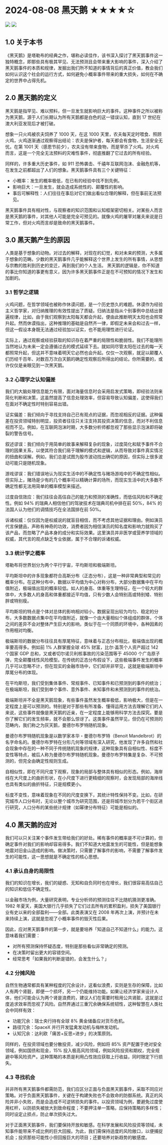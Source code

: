 # 2024-08-08 黑天鹅 ★★★★☆



![](2024-08-08%20%E9%BB%91%E5%A4%A9%E9%B9%85%20%E2%98%85%E2%98%85%E2%98%85%E2%98%85%E2%98%86/image.png)
![](https://cdn.jsdelivr.net/gh/CourseRye/ScreenShot@master/uPic/j1NfpZ.png)

## 1.0 关于本书

《黑天鹅》是塔勒布的经典之作，堪称必读佳作，该书深入探讨了黑天鹅事件这一独特概念，即那些具有极其罕见、无法预测且会带来重大影响的事件，深入介绍了黑天鹅事件的本质和规律，发掘出我们所不知道的事情背后的真正价值，教会我们如何认识这个社会的运行方式，如何避免小概率事件带来的重大损失，如何在不确定的世界中占得先机。

## 2.0 黑天鹅的定义

黑天鹅是指罕见、难以预料，但一旦发生就影响巨大的事件。这种事件之所以被称为黑天鹅，源于人们长期认为所有天鹅都是白色的这一错误认知，直到 17 世纪在澳大利亚发现后才被打破。

想象一只火鸡被农夫饲养了 1000 天，在这 1000 天里，农夫每天定时喂食、照顾火鸡，火鸡逐渐通过观察得出结论：农夫是保护者，每天都会有食物，生活安全无忧。在第 1001 天（感恩节前夕），农夫没有带来食物，而是宰杀了火鸡。对火鸡而言，这是一个完全无法预料的灾难性事件，彻底推翻了它过去的所有经验。

同样的，许多重大历史事件，如 911 恐怖袭击、千禧年互联网泡沫、金融危机等，在发生之前都超出了人们的想象。黑天鹅事件具有三个关键特征：

* 小概率：发生的概率极低，在已有的经验中找不到先例。
* 影响巨大：一旦发生，就会造成系统性的、颠覆性的影响。
* 事后可解释性：人们往往在事后对它们做出看似合理的解释，但在事前无法预见。

黑天鹅事件具有相对性，与观察者的知识范围和认知框架密切相关。对某些人而言是黑天鹅的事件，对其他人可能是完全可预见的。就像火鸡的屠宰对屠夫来说是日常工作，但对火鸡而言却是致命的黑天鹅事件。

## 3.0 黑天鹅产生的原因

人类是基于想象的动物。对过去的解释，对现在的幻觉，和对未来的预测，大多属于想象的范畴。少数的黑天鹅事件几乎能解释这个世界上发生的所有事情，从思想与宗教的胜利到历史的变迁，再到我们的个人生活。 黑天鹅的逻辑是，你不知道的事比你知道的事更有意义，因为许多黑天鹅事件正是在不可预知的情况下发生和加剧的。

### 3.1 哲学之逻辑

火鸡问题，在哲学领域也被称作休谟问题，是一个历史悠久的难题。休谟作为经验主义哲学家，对归纳推理的有效性提出了质疑。归纳法是指从个别事例中总结出普遍规律，比如，由于我们观察到太阳每天都会升起，便由此推断明天太阳也会照常升起。然而休谟指出，这种推理的基础是自然齐一律，即假定未来会和过去一样，但这一假设本身既无法通过经验加以证实，也不能用理性进行论证。

实际上，通过观察或经验获取的知识存在着严重的局限性和脆弱性。我们不能理所当然地认为未来一定会遵循过去的模式延续下去。就如同尽管太阳在过去的每一天都照常升起，但这并不意味着明天它必然也会升起。仅仅一次观察，就足以颠覆人们历经千百年、对数百万次白天鹅的确定性观察后所得出的结论。你所需要的，或许仅仅是亲眼见到一次黑天鹅。

### 3.2 心理学之认知偏差

我们的大脑处理信息能力有限，面对海量信息时会采用启发式策略，即经验法则来简化判断和决策，这虽然提高了信息处理效率，但容易导致认知偏差，这使得我们在面对不确定性时特别容易出错。

证实偏差：我们倾向于寻找支持自己已有观点的证据，而忽视相反的证据。这种偏差在投资领域特别明显，投资者往往只关注支持其投资决策的信息，而对不利信息视而不见。例如，在互联网泡沫时期，大多数分析师都忽视了那些显示泡沫即将破裂的警告信号。

叙述谬误：我们倾向于用简单的故事来解释复杂的现象，过度简化和赋予事件不合理的因果关系，以使其符合我们易于理解的模式和逻辑，从而导致对事件真实情况的扭曲和误解。例如，我们总是试图为股市波动找出确切的原因，但实际上很多波动可能只是随机现象。

游戏谬误：我们错误地认为现实生活中的不确定性与赌场游戏中的不确定性相似。但实际上，赌场是少有的几个概率可以精确计算的场所，而现实生活中的大多数不确定性都无法用简单的概率模型来描述。

过度自信效应：我们往往会高估自己的能力和预测的准确性，而低估风险和不确定性。例如 94% 的瑞典人相信他们的驾驶技术在瑞典司机中排在前 50%，84% 的法国人认为他们的调情技巧在全法国排在前 50%。

诉诸权威：仅仅因为是权威说的就盲目相信，而不考虑其他证据和理由。例如演员代言保健品，声称有神奇的功效，消费者因为相信演员的知名度和影响力就购买了该产品，而忽略了产品本身的成分和实际效果。这里演员并非医学或营养学领域的权威，其代言的观点缺乏专业依据，属于不合理的诉诸权威。

### 3.3 统计学之概率

塔勒布将世界划分为两个平行宇宙，平均斯坦和极端斯坦。

平均斯坦中的许多现象都符合高斯分布（正态分布），这是一种非常典型和常见的概率分布。在这种分布中，数据以平均值为中心对称分布，大部分数据集中在平均值附近，极端值出现的概率较低。如人的身高、体重等生理特征，在一个较大的群体中，大多数人的身高和体重都接近平均值，只有少数人会特别高或特别矮、特别胖或特别瘦。

平均斯坦的特点是个体对总体的影响相对较小，数据呈现出较为均匀、稳定的分布，大多数数据点集中在平均值附近，就像一个由大量相似个体组成的群体，个体之间的差异不会对整体产生巨大的影响，类似于在一个同质的环境中，各种因素的作用相对均衡。

极端斯坦的数据分布往往具有厚尾特征，意味着与正态分布相比，极端值出现的概率要高得多。例如前 1% 人群掌握全球 45% 财富，比尔·盖茨个人资产超过 142 个国家 GDP 总和，又或者切尔诺贝利核事故的污染范围等于 45000 个广岛原子弹，完全颠覆线性风险模型。在传统的正态分布假设下，这些极端事件发生的概率几乎可以忽略不计，但在现实的金融市场中，它们却并非罕见，这就是极端斯坦中厚尾分布的体现。

在平均斯坦，我们受到集体事件、常规事件、已知事件和已预测到的事件的统治；在极端斯坦，我们受到单个事件、意外事件、未知事件和未预测到的事件的统治。

极端斯坦并不全是黑天鹅现象，有些事件虽然发生概率极低，影响极大，但是在一定程度上是可以预测的。特别是对于那些有所准备、懂得运用方法去理解它们的人来说，这些事件就像是黑天鹅的近亲，在一定程度上能够用科学方法去探究。要是你了解它们的发生频率，就不会那么惊讶了。这类事件虽然罕见，但仍在可预测的范畴内，我们称之为灰天鹅，曼德尔布罗特随机现象。

曼德尔布罗特随机现象是以数学家本华・曼德尔布罗特（Benoit Mandelbrot）的名字命名的。曼德尔布罗特在分形几何等领域有深入研究，他发现了许多自然和社会现象中存在的一种不同于传统随机现象的规律，这种现象具有自相似性、标度不变性等特点，被后人称为曼德尔布罗特随机现象。曼德尔布罗特集是复杂、不可预测的，但完全由确定性规则生成。

自相似性，即在不同尺度下观察，现象的局部与整体具有相似的形态。例如，海岸线在大尺度上的曲折形状，在小尺度下进行更精细的观察时，会发现局部的海岸线也具有类似的曲折特征，只是规模更小。

标度不变性，意味着现象在不同的尺度变换下，其统计特性保持不变。比如，在研究城市人口分布时，无论以整个城市为研究范围，还是将城市划分为若干个街区进行研究，人口分布的某些统计规律（如幂律分布特征）可能是相似的。

## 4.0 黑天鹅的应对

我们可以只关注某个事件发生带给我们的好处。稀有事件的概率是不可计算的，但确定事件对我们的影响却容易得多。我们不知道大地震发生的可能性，但是能想象地震对旧金山造成的影响。做决策时，只需要了解事件的影响，不需要了解事件发生的可能性，这一思想就是不确定性的核心思想。

### 4.1 承认自身的局限性

我们的知识在增长，我们的疑惑、无知和自负同时也在增长，我们很容易高估自己的知识和低估不确定性。

以金融市场为例，大量研究表明，专业分析师的预测往往不比随机猜测更准确。1982 年夏天，美国大银行几乎损失了它们过去所有的累积盈利，损失了美国银行业有史以来的全部盈利——全部。此类表演又在 2008 年再次上演，并预计在未来持续上演，这就是忽视了小概率事件的毁灭性后果。

因此，应对黑天鹅事件的第一步，就是要培养「知道自己不知道什么」的能力。这意味着我们需要：

* 对所有预测保持怀疑态度，特别是那些看似非常确定的预测。
* 在决策时留出更大的容错空间。
* 经常思考「如果我的判断是错的，会发生什么？」

### 4.2 分摊风险

自然生物通常都具有某种程度的冗余设计，这看似浪费，实则是生存的保障，比如人有两个肾脏，即便一个损坏，另一个仍能维持功能。如果让经济学家来设计人体，他们可能会认为两个肾是浪费的，建议人们在需要时租用公共肾脏，这就是过度追求效率而忽视了风险。自然界通过三重冗余确保系统韧性，这种智慧在人类社会中同样有效：

* 功能冗余：瑞士央行持有全球 8% 黄金储备应对货币危机。
* 路径冗余：SpaceX 并行开发猛禽发动机与梅林发动机。
* 认知冗余：达利欧「痛苦+反思=进步」的决策原则。

同样的，在投资领域也要分散投资，减少风险，例如将 85% 资产配置于绝对安全领域，例如国债和现金，15% 投入极高风险领域，例如风险投资和期权，完全规避中等风险资产。这种策略的本质是利用凸性效应获取上行收益，同时限定下行损失。

### 4.3 寻找机会

并非所有黑天鹅事件都需防范，我们应区分正面与负面黑天鹅事件，采取不同应对策略。对于负面黑天鹅事件，关键在于构建失败也不会致命的防御系统。真正的风险并非小失败，而是会造成不可逆转损失的事件。以投资领域为例，要避免过度使用杠杆，以防损失被放大到致命程度；不要押注单一策略，应保持策略的多样性；同时设定止损点，防止单次损失过大。

对于正面黑天鹅事件，我们要保持开放和敏感。在科学发展和风险投资等领域，未知事件能带来不成比例的巨大回报。为此，我们需保持适度的风险敞口，以便捕捉机会；投资那些可能性小但回报巨大的项目；还要培养对新趋势的敏感度。